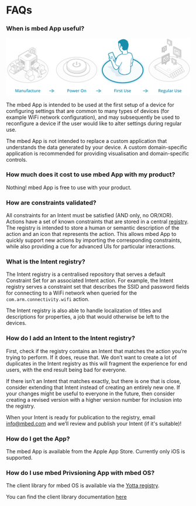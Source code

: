 # FAQs

### When is mbed App useful?

![Timeline](../images/usage.png)

The mbed App is intended to be used at the first setup of a device for configuring settings that are common to many types of devices (for example WiFi network configuration), and may subsequently be used to reconfigure a device if the user would like to alter settings during regular use.

The mbed App is not intended to replace a custom application that understands the data generated by your device. A custom domain-specific application is recommended for providing visualisation and domain-specific controls.

### How much does it cost to use mbed App with my product?

Nothing! mbed App is free to use with your product. 

### How are constraints validated?

All constraints for an Intent must be satisfied (AND only, no OR/XOR). Actions have a set of known constraints that are stored in a central [registry](faqs.md#what-is-the-intent-registry). The registry is intended to store a human or semantic description of the action and an icon that represents the action. This allows mbed App to quickly support new actions by importing the corresponding constraints, while also providing a cue for advanced UIs for particular interactions.

### What is the Intent registry?

The Intent registry is a centralised repository that serves a default Constraint Set for an associated Intent action. For example, the Intent registry serves a constraint set that describes the SSID and password fields for connecting to a WiFi network when queried for the `com.arm.connectivity.wifi` action.

The Intent registry is also able to handle localization of titles and descriptions for properties, a job that would otherwise be left to the devices. 

### How do I add an Intent to the Intent registry?

First, check if the registry contains an Intent that matches the action you’re trying to perform. If it does, reuse that. We don’t want to create a lot of duplicates in the Intent registry as this will fragment the experience for end users, with the end result being bad for everyone.

If there isn’t an Intent that matches exactly, but there is one that is close, consider extending that Intent instead of creating an entirely new one. If your changes might be useful to everyone in the future, then consider creating a revised version with a higher version number for inclusion into the registry. 

When your Intent is ready for publication to the registry, email info@mbed.com and we’ll review and publish your Intent (if it's suitable)!


### How do I get the App?

The mbed App is available from the Apple App Store. Currently only iOS is supported. 

### How do I use mbed Privsioning App with mbed OS?

The client library for mbed OS is available via the [Yotta registry](https://yotta.mbed.com/#/module/equip-cpp).

You can find the client library documentation [here](https://github.com/ARMmbed/equip-cpp)

